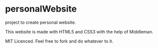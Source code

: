 personalWebsite
===============

project to create personal website.

This website is made with HTML5 and CSS3 with the help of Middleman.

MIT Licenced. Feel free to fork and do whatever to it.